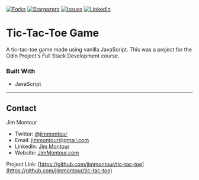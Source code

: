 <!--
***
Do a search and replace for the following:
tic-tac-toe,
tic-tac-toe,
Tic-Tac-Toe Game,
A tic-tac-toe game made using vanilla JavaScript.  This was a project for the Odin Project's Full Stack Development course.
-->

[![Forks][forks-shield]][forks-url]
[![Stargazers][stars-shield]][stars-url]
[![Issues][issues-shield]][issues-url]
[![LinkedIn][linkedin-shield]][linkedin-url]

# Tic-Tac-Toe Game
A tic-tac-toe game made using vanilla JavaScript.  This was a project for the Odin Project's Full Stack Development course.

### Built With

* JavaScript


<!-- CONTACT -->
---
## Contact

Jim Montour
* Twitter: [@jimmontour](https://twitter.com/jimmontour)
* Email: jimmontour@gmail.com
* LinkedIn: [Jim Montour](https://linkedin.com/jimmontour)
* Website: [JimMontour.com](https://jimmontour.com)

Project Link: [https://github.com/jimmontour/tic-tac-toe](https://github.com/jimmontour/tic-tac-toe)


<!-- MARKDOWN LINKS & IMAGES -->
<!-- https://www.markdownguide.org/basic-syntax/#reference-style-links -->
[contributors-shield]: https://img.shields.io/github/contributors/jimmontour/tic-tac-toe.svg?style=for-the-badge
[contributors-url]: https://github.com/jimmontour/tic-tac-toe/graphs/contributors
[forks-shield]: https://img.shields.io/github/forks/jimmontour/tic-tac-toe.svg?style=for-the-badge
[forks-url]: https://github.com/jimmontour/tic-tac-toe/network/members
[stars-shield]: https://img.shields.io/github/stars/jimmontour/tic-tac-toe.svg?style=for-the-badge
[stars-url]: https://github.com/jimmontour/tic-tac-toe/stargazers
[issues-shield]: https://img.shields.io/github/issues/jimmontour/tic-tac-toe.svg?style=for-the-badge
[issues-url]: https://github.com/jimmontour/tic-tac-toe/issues
[license-shield]: https://img.shields.io/github/license/jimmontour/tic-tac-toe.svg?style=for-the-badge
[license-url]: https://github.com/jimmontour/repo/blob/master/LICENSE.txt
[linkedin-shield]: https://img.shields.io/badge/-LinkedIn-black.svg?style=for-the-badge&logo=linkedin&colorB=555
[linkedin-url]: https://linkedin.com/in/jimmontour
